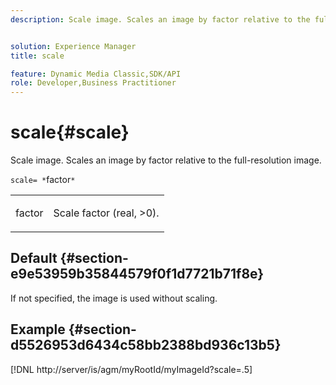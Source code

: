 ```yaml
---
description: Scale image. Scales an image by factor relative to the full-resolution image.


solution: Experience Manager
title: scale

feature: Dynamic Media Classic,SDK/API
role: Developer,Business Practitioner
---
```


# scale{#scale}

Scale image. Scales an image by factor relative to the full-resolution image.

 `scale= *`factor`*`

<table id="simpletable_AC0974B79E064BA99C1F76461BDE808A"> 
 <tr class="strow"> 
  <td class="stentry"> <p><span class="codeph"> <span class="varname"> factor</span></span> </p> </td> 
  <td class="stentry"> <p>Scale factor (real, &gt;0). </p></td> 
 </tr> 
</table>

## Default {#section-e9e53959b35844579f0f1d7721b71f8e}

If not specified, the image is used without scaling.

## Example {#section-d5526953d6434c58bb2388bd936c13b5}

[!DNL http://server/is/agm/myRootId/myImageId?scale=.5] 
